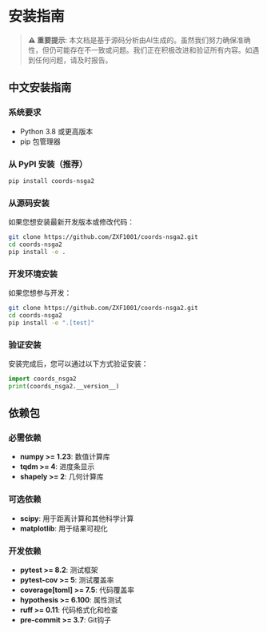 # 安装指南

> **⚠️ 重要提示**: 本文档是基于源码分析由AI生成的。虽然我们努力确保准确性，但仍可能存在不一致或问题。我们正在积极改进和验证所有内容。如遇到任何问题，请及时报告。

## 中文安装指南

### 系统要求

- Python 3.8 或更高版本
- pip 包管理器

### 从 PyPI 安装（推荐）

```bash
pip install coords-nsga2
```

### 从源码安装

如果您想安装最新开发版本或修改代码：

```bash
git clone https://github.com/ZXF1001/coords-nsga2.git
cd coords-nsga2
pip install -e .
```

### 开发环境安装

如果您想参与开发：

```bash
git clone https://github.com/ZXF1001/coords-nsga2.git
cd coords-nsga2
pip install -e ".[test]"
```

### 验证安装

安装完成后，您可以通过以下方式验证安装：

```python
import coords_nsga2
print(coords_nsga2.__version__)
```

## 依赖包

### 必需依赖

- **numpy >= 1.23**: 数值计算库
- **tqdm >= 4**: 进度条显示
- **shapely >= 2**: 几何计算库

### 可选依赖

- **scipy**: 用于距离计算和其他科学计算
- **matplotlib**: 用于结果可视化

### 开发依赖

- **pytest >= 8.2**: 测试框架
- **pytest-cov >= 5**: 测试覆盖率
- **coverage[toml] >= 7.5**: 代码覆盖率
- **hypothesis >= 6.100**: 属性测试
- **ruff >= 0.11**: 代码格式化和检查
- **pre-commit >= 3.7**: Git钩子